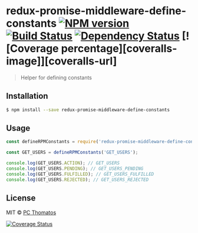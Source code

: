 # redux-promise-middleware-define-constants [![NPM version][npm-image]][npm-url] [![Build Status][travis-image]][travis-url] [![Dependency Status][daviddm-image]][daviddm-url] [![Coverage percentage][coveralls-image]][coveralls-url]
> Helper for defining constants

## Installation

```sh
$ npm install --save redux-promise-middleware-define-constants
```

## Usage

```js
const defineRPMConstants = require('redux-promise-middleware-define-constants');

const GET_USERS = defineRPMConstants('GET_USERS');

console.log(GET_USERS.ACTION); // GET_USERS
console.log(GET_USERS.PENDING); // GET_USERS_PENDING
console.log(GET_USERS.FULFILLED); // GET_USERS_FULFILLED
console.log(GET_USERS.REJECTED); // GET_USERS_REJECTED

```
## License

MIT © [PC Thomatos](https://github.com/pcthomatos)


[npm-image]: https://badge.fury.io/js/%40pcthomatos%2Fredux-promise-middleware-define-constants.svg
[npm-url]: https://npmjs.org/package/redux-promise-middleware-define-constants
[travis-image]: https://travis-ci.org/pcthomatos/redux-promise-middleware-define-constants.svg?branch=master
[travis-url]: https://travis-ci.org/pcthomatos/redux-promise-middleware-define-constants
[daviddm-image]: https://david-dm.org/pcthomatos/redux-promise-middleware-define-constants.svg?theme=shields.io
[daviddm-url]: https://david-dm.org/pcthomatos/redux-promise-middleware-define-constants
[![Coverage Status](https://coveralls.io/repos/github/pcthomatos/redux-promise-middleware-define-constants/badge.svg?branch=master)](https://coveralls.io/github/pcthomatos/redux-promise-middleware-define-constants?branch=master)
